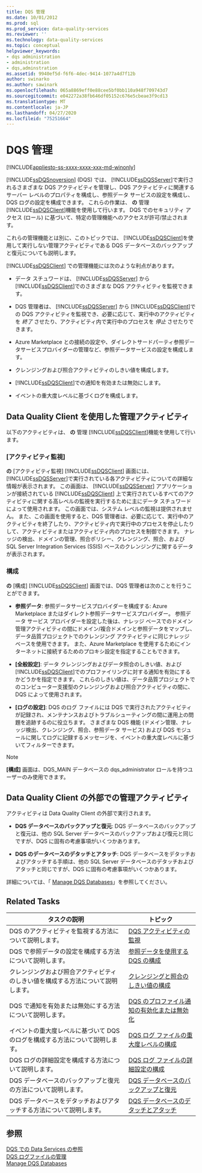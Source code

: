 ```yaml
---
title: DQS 管理
ms.date: 10/01/2012
ms.prod: sql
ms.prod_service: data-quality-services
ms.reviewer: ''
ms.technology: data-quality-services
ms.topic: conceptual
helpviewer_keywords:
- dqs administration
- administration
- dqs,adminstration
ms.assetid: 9940ef5d-f6f6-4dec-9414-1077a4d7f12b
author: swinarko
ms.author: sawinark
ms.openlocfilehash: 065a8869eff0e88cee5bf0bb110a948f709743d7
ms.sourcegitcommit: e042272a38fb646df05152c676e5cbeae3f9cd13
ms.translationtype: MT
ms.contentlocale: ja-JP
ms.lasthandoff: 04/27/2020
ms.locfileid: "75251664"
---
```

# <a name="dqs-administration"></a>DQS 管理

[!INCLUDE[appliesto-ss-xxxx-xxxx-xxx-md-winonly](../includes/appliesto-ss-xxxx-xxxx-xxx-md-winonly.md)]

  [!INCLUDE[ssDQSnoversion](../includes/ssdqsnoversion-md.md)] (DQS) では、 [!INCLUDE[ssDQSServer](../includes/ssdqsserver-md.md)]で実行されるさまざまな DQS アクティビティを管理し、DQS アクティビティに関連するサーバー レベルのプロパティを構成し、参照データ サービスの設定を構成し、DQS ログの設定を構成できます。 これらの作業は、 **の** 管理 [!INCLUDE[ssDQSClient](../includes/ssdqsclient-md.md)]機能を使用して行います。 DQS でのセキュリティ アクセス (ロール) に基づいて、特定の管理機能へのアクセスが許可/禁止されます。  
  
 これらの管理機能とは別に、このトピックでは、 [!INCLUDE[ssDQSClient](../includes/ssdqsclient-md.md)]を使用して実行しない管理アクティビティである DQS データベースのバックアップと復元についても説明します。  
  
 [!INCLUDE[ssDQSClient](../includes/ssdqsclient-md.md)] での管理機能には次のような利点があります。  
  
-   データ スチュワードは、 [!INCLUDE[ssDQSServer](../includes/ssdqsserver-md.md)] から [!INCLUDE[ssDQSClient](../includes/ssdqsclient-md.md)]でのさまざまな DQS アクティビティを監視できます。  
  
-   DQS 管理者は、 [!INCLUDE[ssDQSServer](../includes/ssdqsserver-md.md)] から [!INCLUDE[ssDQSClient](../includes/ssdqsclient-md.md)]での DQS アクティビティを監視でき、必要に応じて、実行中のアクティビティを *終了* させたり、アクティビティ内で実行中のプロセスを *停止* させたりできます。  
  
-   Azure Marketplace との接続の設定や、ダイレクトサードパーティ参照データサービスプロバイダーの管理など、参照データサービスの設定を構成します。  
  
-   クレンジングおよび照合アクティビティのしきい値を構成します。  
  
-   [!INCLUDE[ssDQSClient](../includes/ssdqsclient-md.md)]での通知を有効または無効にします。  
  
-   イベントの重大度レベルに基づくログを構成します。  
  
##  <a name="administration-activities-by-using-data-quality-client"></a><a name="AdminUsingClent"></a>Data Quality Client を使用した管理アクティビティ  
 以下のアクティビティは、 **の** 管理 [!INCLUDE[ssDQSClient](../includes/ssdqsclient-md.md)]機能を使用して行います。  
  
### <a name="activity-monitoring"></a>[アクティビティ監視]  
 **の** [アクティビティ監視] [!INCLUDE[ssDQSClient](../includes/ssdqsclient-md.md)] 画面には、 [!INCLUDE[ssDQSServer](../includes/ssdqsserver-md.md)]で実行されている各アクティビティについての詳細な情報が表示されます。 この画面は、 [!INCLUDE[ssDQSServer](../includes/ssdqsserver-md.md)] アプリケーションが接続されている [!INCLUDE[ssDQSClient](../includes/ssdqsclient-md.md)] 上で実行されているすべてのアクティビティに関する高レベルの監視を実行するために主にデータ スチュワードによって使用されます。 この画面では、システム レベルの監視は提供されません。 また、この画面を使用すると、DQS 管理者は、必要に応じて、実行中のアクティビティを終了したり、アクティビティ内で実行中のプロセスを停止したりして、アクティビティまたはアクティビティ内のプロセスを制御できます。 ナレッジの検出、ドメインの管理、照合ポリシー、クレンジング、照合、および SQL Server Integration Services (SSIS) ベースのクレンジングに関するデータが表示されます。  
  
### <a name="configuration"></a>構成  
 **の** [構成] [!INCLUDE[ssDQSClient](../includes/ssdqsclient-md.md)] 画面では、DQS 管理者は次のことを行うことができます。  
  
-   **参照データ**: 参照データサービスプロバイダーを構成する: Azure Marketplace またはダイレクト参照データサービスプロバイダー。 参照データ サービス プロバイダーを設定した後は、ナレッジ ベースでのドメイン管理アクティビティの間にドメイン/複合ドメインと参照データをマップし、データ品質プロジェクトでのクレンジング アクティビティに同じナレッジ ベースを使用できます。 また、Azure Marketplace を使用するためにインターネットに接続するためのプロキシ設定を指定することもできます。  
  
-   **[全般設定]**: データ クレンジングおよびデータ照合のしきい値、および [!INCLUDE[ssDQSClient](../includes/ssdqsclient-md.md)]でのプロファイリングに対する通知を有効にするかどうかを指定できます。 これらのしきい値は、データ品質プロジェクトでのコンピューター支援型のクレンジングおよび照合アクティビティの間に、DQS によって使用されます。  
  
-   **[ログの設定]**: DQS のログ ファイルには DQS で実行されたアクティビティが記録され、メンテナンスおよびトラブルシューティングの間に運用上の問題を追跡するのに役立ちます。 さまざまな DQS 機能 (ドメイン管理、ナレッジ検出、クレンジング、照合、参照データ サービス) および DQS モジュールに関してログに記録するメッセージを、イベントの重大度レベルに基づいてフィルターできます。  
  
> [!NOTE]  
>  **[構成]** 画面は、DQS_MAIN データベースの dqs_administrator ロールを持つユーザーのみ使用できます。  
  
##  <a name="administration-activities-outside-of-data-quality-client"></a><a name="AdminOutsideClient"></a> Data Quality Client の外部での管理アクティビティ  
 アクティビティは Data Quality Client の外部で実行されます。  
  
-   **DQS データベースのバックアップと復元**: DQS データベースのバックアップと復元は、他の SQL Server データベースのバックアップおよび復元と同じですが、DQS に固有の考慮事項がいくつかあります。  
  
-   **DQS のデータベースのデタッチとアタッチ**: DQS データベースをデタッチおよびアタッチする手順は、他の SQL Server データベースのデタッチおよびアタッチと同じですが、DQS に固有の考慮事項がいくつかあります。  
  
 詳細については、「 [Manage DQS Databases](../data-quality-services/manage-dqs-databases.md)」を参照してください。  
  
## <a name="related-tasks"></a>Related Tasks  
  
|タスクの説明|トピック|  
|----------------------|-----------|  
|DQS のアクティビティを監視する方法について説明します。|[DQS アクティビティの監視](../data-quality-services/monitor-dqs-activities.md)|  
|DQS で参照データの設定を構成する方法について説明します。|[参照データを使用する DQS の構成](../data-quality-services/configure-dqs-to-use-reference-data.md)|  
|クレンジングおよび照合アクティビティのしきい値を構成する方法について説明します。|[クレンジングと照合のしきい値の構成](../data-quality-services/configure-threshold-values-for-cleansing-and-matching.md)|  
|DQS で通知を有効または無効にする方法について説明します。|[DQS のプロファイル通知の有効化または無効化](../data-quality-services/enable-or-disable-profiling-notifications-in-dqs.md)|  
|イベントの重大度レベルに基づいて DQS のログを構成する方法について説明します。|[DQS ログ ファイルの重大度レベルの構成](../data-quality-services/configure-severity-levels-for-dqs-log-files.md)|  
|DQS ログの詳細設定を構成する方法について説明します。|[DQS ログ ファイルの詳細設定の構成](../data-quality-services/configure-advanced-settings-for-dqs-log-files.md)|  
|DQS データベースのバックアップと復元の方法について説明します。|[DQS データベースのバックアップと復元](../data-quality-services/backing-up-and-restoring-dqs-databases.md)|  
|DQS データベースをデタッチおよびアタッチする方法について説明します。|[DQS データベースのデタッチとアタッチ](../data-quality-services/detaching-and-attaching-dqs-databases.md)|  
  
## <a name="see-also"></a>参照  
 [DQS での Data Services の参照](../data-quality-services/reference-data-services-in-dqs.md)   
 [DQS ログファイルの管理](../data-quality-services/manage-dqs-log-files.md)   
 [Manage DQS Databases](../data-quality-services/manage-dqs-databases.md)  
  
  
